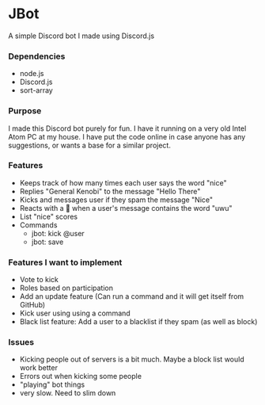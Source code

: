 # JBot
 A simple Discord bot I made using Discord.js

### Dependencies
- node.js
- Discord.js  
- sort-array

### Purpose

I made this Discord bot purely for fun. I have it running on a very old Intel Atom PC at my house. I have put the code online in case anyone has any suggestions, or wants a base for a similar project.

### Features
- Keeps track of how many times each user says the word "nice"
- Replies "General Kenobi" to the message "Hello There"
- Kicks and messages user if they spam the message "Nice"
- Reacts with a 🤮 when a user's message contains the word "uwu"
- List "nice" scores
- Commands  
  + jbot: kick @user
  + jbot: save


### Features I want to implement

- Vote to kick
- Roles based on participation
- Add an update feature (Can run a command and it will get itself from GitHub)
- Kick user using using a command
- Black list feature: Add a user to a blacklist if they spam (as well as block)


### Issues

- Kicking people out of servers is a bit much. Maybe a block list would work better
- Errors out when kicking some people
- "playing" bot things
- very slow. Need to slim down
